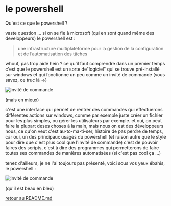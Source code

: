 # le powershell

Qu'est ce que le powershell ? 

vaste question ... 
si on se fie à microsoft (qui en sont quand même des developpeurs) le powershell est :
> une infrastructure multiplateforme pour la gestion de la configuration et de l’automatisation des tâches

whouf, pas trop aidé hein ? ce qu'il faut comprendre dans un premier temps c'est que le powershell est un sorte de"logiciel" qui se trouve pré-installé sur windows et qui fonctionne un peu comme un invité de commande (vous savez, ce truc là ->)

![invité de commande](https://github.com/LBROCHARD/cours-linux/blob/main/images/Capture%20d%E2%80%99%C3%A9cran%202020-12-08%20162627.png  "un peu roots nan ?")

(mais en mieux)

c'est une interface qui permet de rentrer des commandes qui effectuerons différentes actions sur windows, comme par exemple juste créer un fichier pour les plus simples, ou gérer les utilisateurs par exemple. 
et oui, on peut faire la plupart deses choses à la main, mais nous on est des développeurs nous, ce qu'on veut c'est au-to-ma-ti-ser, histoire de pas perdre de temps, car oui, un des principaux usages du powershell (et raison autre que le style pour dire que c'est plus cool que l'invité de commande) c'est de pouvoir faires des scripts, c'est à dire des programmes qui permetterons de faire toutes ses commandes de manières automatisées (si c'est pas cool ça ...)

tenez d'ailleurs, je ne l'ai toujours pas présenté, voici sous vos yeux ébahis, le powershell : 

![invité de commande](https://github.com/LBROCHARD/cours-linux/blob/main/images/Capture%d’écran%2020-12-08%164545.png "un peu roots nan ?")

(qu'il est beau en bleu)























[retour au README.md](https://github.com/LBROCHARD/cours-linux)
